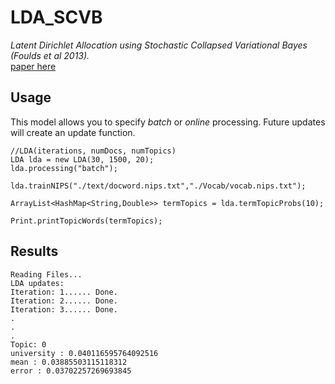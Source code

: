 LDA_SCVB
========

*Latent Dirichlet Allocation using Stochastic Collapsed Variational Bayes (Foulds et al 2013).*  
[paper here](http://arxiv.org/pdf/1305.2452.pdf)

## Usage  

This model allows you to specify *batch* or *online* processing. Future updates will create an update function.

    //LDA(iterations, numDocs, numTopics)
    LDA lda = new LDA(30, 1500, 20);
    lda.processing("batch");

    lda.trainNIPS("./text/docword.nips.txt","./Vocab/vocab.nips.txt");
    
    ArrayList<HashMap<String,Double>> termTopics = lda.termTopicProbs(10);
    
    Print.printTopicWords(termTopics);

## Results

    Reading Files...
    LDA updates:
    Iteration: 1...... Done.
    Iteration: 2...... Done.
    Iteration: 3...... Done.
    .
    .
    .
    Topic: 0
    university : 0.040116595764092516
    mean : 0.03885503115118312
    error : 0.03702257269693845
